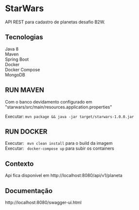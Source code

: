 # StarWars
API REST para cadastro de planetas desafio B2W.

## Tecnologias

Java 8 <br/>
Maven <br/>
Spring Boot <br/>
Docker <br/>
Docker Compose <br/>
MongoDB <br/>
 
## RUN MAVEN
Com o banco devidamento configurado em "starwars/src/main/resources.application.properties"

Executar: ``` mvn package && java -jar target/starwars-1.0.0.jar ```

## RUN DOCKER

Executar: ``` mvn clean install``` para o build da imagem <br/>
Executar: ``` docker-compose up``` para subir os containers <br/>

## Contexto
Api fica disponível em http://localhost:8080/api/v1/planeta

## Documentação
http://localhost:8080/swagger-ui.html
